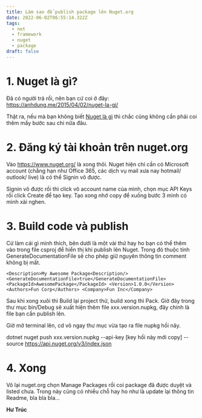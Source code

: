 ```yaml
---
title: Làm sao để publish package lên Nuget.org
date: 2022-06-02T06:55:14.322Z
tags:
  - net
  - framework
  - nuget
  - package
draft: false
---
```



# 1. Nuget là gì?

Đã có người trả rồi, nên bạn cứ coi ở đây: [https://anhdung.me/2015/04/02/nuget-la-gi/ ](https://anhdung.me/2015/04/02/nuget-la-gi/)

Thật ra, nếu mà bạn không biết [Nuget là gì](https://anhdung.me/2015/04/02/nuget-la-gi/) thì chắc cũng không cần phải coi thêm mấy bước sau chi nữa đâu.

# 2. Đăng ký tài khoản trên nuget.org

Vào <https://www.nuget.org/> là xong thôi. Nuget hiện chỉ cần có Microsoft account (chẳng hạn như Office 365, các dịch vụ mail xưa nay hotmail/ outlook/ live) là có thể Signin vô được.

Signin vô được rồi thì click vô account name của mình, chọn mục API Keys rồi click Create để tạo key. Tạo xong nhớ copy để xuống bước 3 mình có mình xài nghen.



# 3. Build code và publish

Cứ làm cái gì mình thích, bên dưới là một vài thứ hay ho bạn có thể thêm vào trong file csproj để hiển thị khi publish lên Nuget. Trong đó thuộc tính GenerateDocumentationFile sẽ cho phép giữ nguyên thông tin comment không bị mất.

`<Description>My Awesome Package<Description/>`\
`<GenerateDocumentationFile>true</GenerateDocumentationFile>
<PackageId>AwesomePackage</PackageId>
<Version>1.0.0</Version>
<Authors>Fun Corp</Authors>
<Company>Fun Inc</Company>`

Sau khi xong xuôi thì Build lại project thử, build xong thì Pack. Giờ đây trong thư mục bin/Debug sẽ xuất hiện thêm file xxx.version.nupkg, đây chính là file bạn cần publish lên.

Giờ mở terminal lên, cd vô ngay thư mục vừa tạo ra file nupkg hồi nãy.

dotnet nuget push xxx.version.nupkg --api-key \[key hồi này mới copy] --source https://api.nuget.org/v3/index.json

# 4. Xong

Vô lại nuget.org chọn Manage Packages rồi coi package đã được duyệt và listed chưa. Trong này cũng có nhiều chỗ hay ho như là update lại thông tin Readme, bla bla bla...



**Hư Trúc**